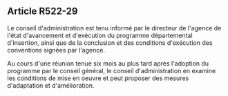 ## Article R522-29

Le conseil d'administration est tenu informé par le directeur de l'agence de l'état d'avancement et d'exécution
du programme départemental d'insertion, ainsi que de la conclusion et des conditions d'exécution des
conventions signées par l'agence.

Au cours d'une réunion tenue six mois au plus tard après l'adoption du programme par le conseil général,
le conseil d'administration en examine les conditions de mise en oeuvre et peut proposer des mesures
d'adaptation et d'amélioration.

